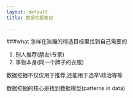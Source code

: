 ```yaml
---
layout: default
title: 数据挖掘笔记

---
```


###what
怎样在浩瀚的待选目标里找到自己需要的  
1. 别人推荐(朋友\专家)  
2. 事物本身(同一个牌子的衣服)

数据挖掘不仅仅用于推荐,还能用于选举\政治等等  

数据挖掘的核心是找到数据模型(patterns in data)
